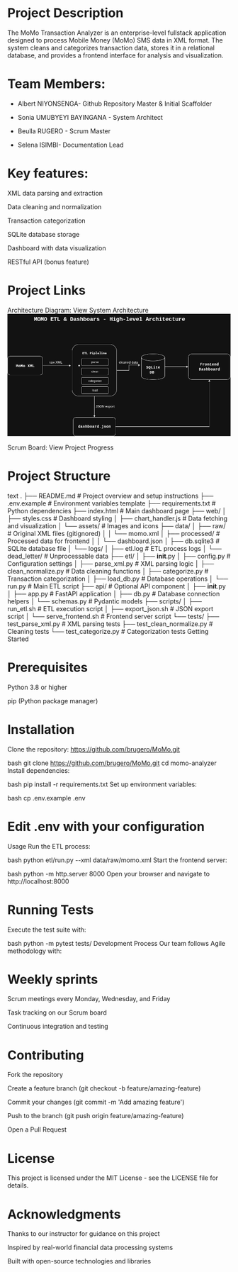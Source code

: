 # Project Description
The MoMo Transaction Analyzer is an enterprise-level fullstack application designed to process Mobile Money (MoMo) SMS data in XML format. The system cleans and categorizes transaction data, stores it in a relational database, and provides a frontend interface for analysis and visualization.

# Team Members:
- Albert NIYONSENGA- Github Repository Master & Initial Scaffolder 

- Sonia UMUBYEYI BAYINGANA - System Architect

- Beulla RUGERO - Scrum Master

- Selena ISIMBI- Documentation Lead

# Key features:

XML data parsing and extraction

Data cleaning and normalization

Transaction categorization

SQLite database storage

Dashboard with data visualization

RESTful API (bonus feature)

# Project Links 
Architecture Diagram: View System Architecture 
![System Architecture](docs/architecture.png)

Scrum Board: View Project Progress

# Project Structure
text
.
├── README.md                         # Project overview and setup instructions
├── .env.example                      # Environment variables template
├── requirements.txt                  # Python dependencies
├── index.html                        # Main dashboard page
├── web/
│   ├── styles.css                    # Dashboard styling
│   ├── chart_handler.js              # Data fetching and visualization
│   └── assets/                       # Images and icons
├── data/
│   ├── raw/                          # Original XML files (gitignored)
│   │   └── momo.xml
│   ├── processed/                    # Processed data for frontend
│   │   └── dashboard.json
│   ├── db.sqlite3                    # SQLite database file
│   └── logs/
│       ├── etl.log                   # ETL process logs
│       └── dead_letter/              # Unprocessable data
├── etl/
│   ├── __init__.py
│   ├── config.py                     # Configuration settings
│   ├── parse_xml.py                  # XML parsing logic
│   ├── clean_normalize.py            # Data cleaning functions
│   ├── categorize.py                 # Transaction categorization
│   ├── load_db.py                    # Database operations
│   └── run.py                        # Main ETL script
├── api/                              # Optional API component
│   ├── __init__.py
│   ├── app.py                        # FastAPI application
│   ├── db.py                         # Database connection helpers
│   └── schemas.py                    # Pydantic models
├── scripts/
│   ├── run_etl.sh                    # ETL execution script
│   ├── export_json.sh                # JSON export script
│   └── serve_frontend.sh             # Frontend server script
└── tests/
    ├── test_parse_xml.py             # XML parsing tests
    ├── test_clean_normalize.py       # Cleaning tests
    └── test_categorize.py            # Categorization tests
Getting Started
# Prerequisites
Python 3.8 or higher

pip (Python package manager)

# Installation
Clone the repository: https://github.com/brugero/MoMo.git

bash
git clone https://github.com/brugero/MoMo.git
cd momo-analyzer
Install dependencies:

bash
pip install -r requirements.txt
Set up environment variables:

bash
cp .env.example .env
# Edit .env with your configuration
Usage
Run the ETL process:

bash
python etl/run.py --xml data/raw/momo.xml
Start the frontend server:

bash
python -m http.server 8000
Open your browser and navigate to http://localhost:8000

# Running Tests
Execute the test suite with:

bash
python -m pytest tests/
Development Process
Our team follows Agile methodology with:

# Weekly sprints

Scrum meetings every Monday, Wednesday, and Friday

Task tracking on our Scrum board

Continuous integration and testing

# Contributing
Fork the repository

Create a feature branch (git checkout -b feature/amazing-feature)

Commit your changes (git commit -m 'Add amazing feature')

Push to the branch (git push origin feature/amazing-feature)

Open a Pull Request

# License
This project is licensed under the MIT License - see the LICENSE file for details.

# Acknowledgments
Thanks to our instructor for guidance on this project

Inspired by real-world financial data processing systems

Built with open-source technologies and libraries
